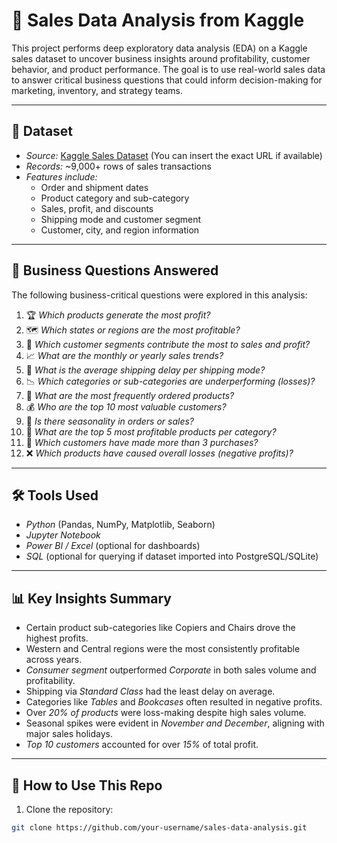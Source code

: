# 🛒 Sales Data Analysis from Kaggle

This project performs deep exploratory data analysis (EDA) on a Kaggle sales dataset to uncover business insights around profitability, customer behavior, and product performance. The goal is to use real-world sales data to answer critical business questions that could inform decision-making for marketing, inventory, and strategy teams.

---

## 📂 Dataset

- *Source:* [Kaggle Sales Dataset](https://www.kaggle.com/) (You can insert the exact URL if available)
- *Records:* ~9,000+ rows of sales transactions
- *Features include:*
  - Order and shipment dates
  - Product category and sub-category
  - Sales, profit, and discounts
  - Shipping mode and customer segment
  - Customer, city, and region information

---

## 🧠 Business Questions Answered

The following business-critical questions were explored in this analysis:

1. 🏆 *Which products generate the most profit?*
2. 🗺 *Which states or regions are the most profitable?*
3. 👥 *Which customer segments contribute the most to sales and profit?*
4. 📈 *What are the monthly or yearly sales trends?*
5. 🚚 *What is the average shipping delay per shipping mode?*
6. 📉 *Which categories or sub-categories are underperforming (losses)?*
7. 🔄 *What are the most frequently ordered products?*
8. 💰 *Who are the top 10 most valuable customers?*
9. 📅 *Is there seasonality in orders or sales?*
10. 🧾 *What are the top 5 most profitable products per category?*
11. 🔁 *Which customers have made more than 3 purchases?*
12. ❌ *Which products have caused overall losses (negative profits)?*

---

## 🛠 Tools Used

- *Python* (Pandas, NumPy, Matplotlib, Seaborn)
- *Jupyter Notebook*
- *Power BI / Excel* (optional for dashboards)
- *SQL* (optional for querying if dataset imported into PostgreSQL/SQLite)

---

## 📊 Key Insights Summary

- Certain product sub-categories like Copiers and Chairs drove the highest profits.
- Western and Central regions were the most consistently profitable across years.
- *Consumer segment* outperformed *Corporate* in both sales volume and profitability.
- Shipping via *Standard Class* had the least delay on average.
- Categories like *Tables* and *Bookcases* often resulted in negative profits.
- Over *20% of products* were loss-making despite high sales volume.
- Seasonal spikes were evident in *November and December*, aligning with major sales holidays.
- *Top 10 customers* accounted for over *15%* of total profit.

---

## 🧪 How to Use This Repo

1. Clone the repository:

```bash
git clone https://github.com/your-username/sales-data-analysis.git